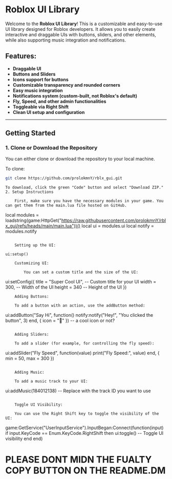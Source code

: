 # Roblox UI Library

Welcome to the **Roblox UI Library**! This is a customizable and easy-to-use UI library designed for Roblox developers. It allows you to easily create interactive and draggable UIs with buttons, sliders, and other elements, while also supporting music integration and notifications.

## Features:
- **Draggable UI**
- **Buttons and Sliders**
- **Icons support for buttons**
- **Customizable transparency and rounded corners**
- **Easy music integration**
- **Notifications system (custom-built, not Roblox's default)**
- **Fly, Speed, and other admin functionalities**
- **Toggleable via Right Shift**
- **Clean UI setup and configuration**

---

## Getting Started

### 1. Clone or Download the Repository

You can either clone or download the repository to your local machine.

To clone:
```bash
git clone https://github.com/prolokmnY/rblx_gui.git
```
```
To download, click the green "Code" button and select "Download ZIP."
2. Setup Instructions

    First, make sure you have the necessary modules in your game. You can get them from the main.lua file hosted on GitHub.
```
local modules = loadstring(game:HttpGet("https://raw.githubusercontent.com/prolokmnY/rblx_gui/refs/heads/main/main.lua"))()
local ui = modules.ui
local notify = modules.notify
```

    Setting up the UI:

ui:setup()
```
```
    Customizing UI:

        You can set a custom title and the size of the UI:
```

ui:setConfig({
    title = "Super Cool UI",  -- Custom title for your UI
    width = 300,              -- Width of the UI
    height = 340              -- Height of the UI
})
```
    Adding Buttons:

    To add a button with an action, use the addButton method:
```

ui:addButton("Say Hi", function()
    notify:notify("Hey!", "You clicked the button", 3)
end, { icon = "💬" }) -- a cool icon or not? 
```

    Adding Sliders:

    To add a slider (for example, for controlling the fly speed):
```
ui:addSlider("Fly Speed", function(value)
    print("Fly Speed:", value)
end, { min = 50, max = 300 })
```

    Adding Music:

    To add a music track to your UI:
```
ui:addMusic(184012138)  -- Replace with the track ID you want to use
```

    Toggle UI Visibility:

    You can use the Right Shift key to toggle the visibility of the UI:
```

game:GetService("UserInputService").InputBegan:Connect(function(input)
    if input.KeyCode == Enum.KeyCode.RightShift then
        ui:toggle()  -- Toggle UI visibility
    end
end)


# PLEASE DONT MIDN THE FUALTY COPY BUTTON ON THE README.DM #
